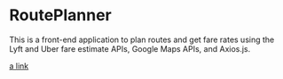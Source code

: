 # RoutePlanner
This is a front-end application to plan routes and get fare rates using the Lyft and Uber fare estimate APIs, Google Maps APIs, and Axios.js.

[a link](https://dvnnorth.github.io/RoutePlanner)
